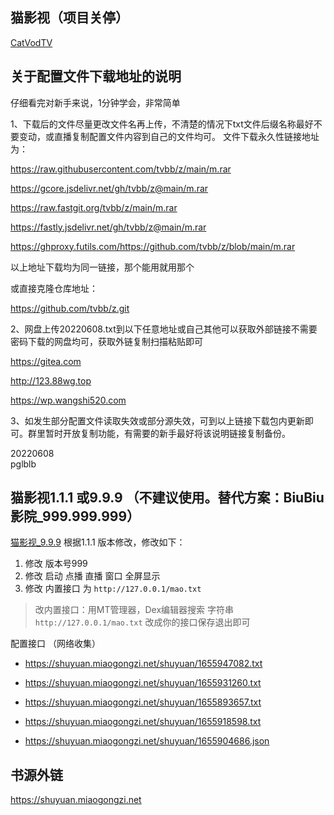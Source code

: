 ## 猫影视（项目关停）

[CatVodTV](https://github.com/CatVodTVOfficial/CatVodTVSpider "github 官仓")

## 关于配置文件下载地址的说明

仔细看完对新手来说，1分钟学会，非常简单

1、下载后的文件尽量更改文件名再上传，不清楚的情况下txt文件后缀名称最好不要变动，或直播复制配置文件内容到自己的文件均可。 文件下载永久性链接地址为：

https://raw.githubusercontent.com/tvbb/z/main/m.rar

https://gcore.jsdelivr.net/gh/tvbb/z@main/m.rar

https://raw.fastgit.org/tvbb/z/main/m.rar

https://fastly.jsdelivr.net/gh/tvbb/z@main/m.rar

https://ghproxy.futils.com/https://github.com/tvbb/z/blob/main/m.rar

以上地址下载均为同一链接，那个能用就用那个

或直接克隆仓库地址：

https://github.com/tvbb/z.git

2、网盘上传20220608.txt到以下任意地址或自己其他可以获取外部链接不需要密码下载的网盘均可，获取外链复制扫描粘贴即可

https://gitea.com

http://123.88wg.top

https://wp.wangshi520.com

3、如发生部分配置文件读取失效或部分源失效，可到以上链接下载包内更新即可。群里暂时开放复制功能，有需要的新手最好将该说明链接复制备份。

20220608  
pglblb

## 猫影视1.1.1 或9.9.9 （不建议使用。替代方案：BiuBiu影院_999.999.999）

[猫影视_9.9.9](https://www.right.com.cn/forum/thread-7240318-1-1.html ) 根据1.1.1 版本修改，修改如下：  
1. 修改 版本号999  
1. 修改 启动 点播  直播  窗口 全屏显示  
1. 修改 内置接口 为 `http://127.0.0.1/mao.txt`  

>改内置接口：用MT管理器，Dex编辑器搜索 字符串 `http://127.0.0.1/mao.txt` 改成你的接口保存退出即可

配置接口 （网络收集）

 - https://shuyuan.miaogongzi.net/shuyuan/1655947082.txt

 - https://shuyuan.miaogongzi.net/shuyuan/1655931260.txt

 - https://shuyuan.miaogongzi.net/shuyuan/1655893657.txt

 - https://shuyuan.miaogongzi.net/shuyuan/1655918598.txt

 - https://shuyuan.miaogongzi.net/shuyuan/1655904686.json

## 书源外链

https://shuyuan.miaogongzi.net
